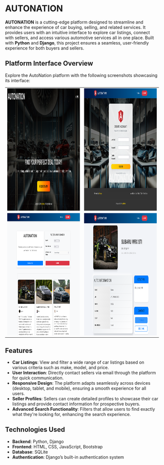 # AUTONATION

**AUTONATION** is a cutting-edge platform designed to streamline and enhance the experience of car buying, selling, and related services. It provides users with an intuitive interface to explore car listings, connect with sellers, and access various automotive services all in one place. Built with **Python** and **Django**, this project ensures a seamless, user-friendly experience for both buyers and sellers.

## Platform Interface Overview

Explore the AutoNation platform with the following screenshots showcasing its interface:
<table align="center">
  <tr>
    <td><img src="previews/FireShot%20Capture%20003%20-%20AutoNation%20-%20127.0.0.1.png" alt="Screenshot 1" width="600" height="400"/></td>
    <td><img src="previews/FireShot%20Capture%20004%20-%20AutoNation%20-%20127.0.0.1.png" alt="Screenshot 2" width="600" height="400"/></td>
  </tr>
  <tr>
    <td><img src="previews/home.png" alt="Screenshot 3" width="600" height="400"/></td>
    <td><img src="previews/listing.png" alt="Screenshot 4" width="600" height="400"/></td>
  </tr>
</table>

## Features

- **Car Listings**: View and filter a wide range of car listings based on various criteria such as make, model, and price.
- **User Interaction**: Directly contact sellers via email through the platform for quick communication.
- **Responsive Design**: The platform adapts seamlessly across devices (desktop, tablet, and mobile), ensuring a smooth experience for all users.
- **Seller Profiles**: Sellers can create detailed profiles to showcase their car listings and provide contact information for prospective buyers.
- **Advanced Search Functionality**: Filters that allow users to find exactly what they're looking for, enhancing the search experience.

## Technologies Used

- **Backend**: Python, Django
- **Frontend**: HTML, CSS, JavaScript, Bootstrap
- **Database**: SQLite
- **Authentication**: Django’s built-in authentication system


